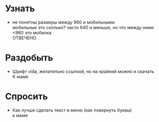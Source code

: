 # Узнать
- не понятны размеры между 960 и мобильными \
мобильные это сколько? часто 640 и меньше, но что между ними\
<960 это мобилка\
ОТВЕЧЕНО


# Раздобыть
- Шрифт vida, желательно ссылкой, но на крайний можно и скачать\
К маме

# Спросить
- Как лучше сделать текст в меню (как повернуть буквы)\
к маме